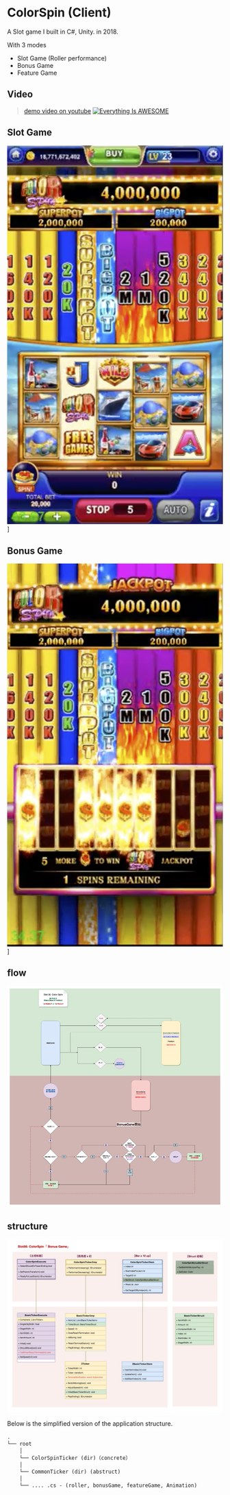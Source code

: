 

# ColorSpin (Client)
A Slot game I built in C#, Unity. in 2018.

With 3 modes
- Slot Game (Roller performance)
- Bonus Game
- Feature Game

## Video
> [demo video on youtube](https://youtu.be/lHvhE-ei7LI)
[![Everything Is AWESOME](https://img.youtube.com/vi/lHvhE-ei7LI/0.jpg)](https://youtu.be/lHvhE-ei7LIg "Color Spin")

## Slot Game
![Everything Is AWESOME](./assets/slot.png)]


## Bonus Game
![Everything Is AWESOME](./assets/bonus.png)]


## flow
![demo](/assets/flow.jpeg)



## structure

![demo](/assets/struct.jpeg)


Below is the simplified version of the application structure.
```
.
└── root
    │ 
    └── ColorSpinTicker (dir)（concrete）
    │ 
    └── CommonTicker (dir) (abstruct)
    │ 
    └── .... .cs - (roller, bonusGame, featureGame, Animation)

        
```







<br />

